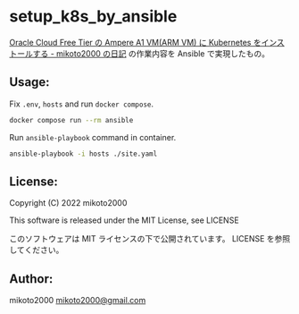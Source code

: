 # setup_k8s_by_ansible

[Oracle Cloud Free Tier の Ampere A1 VM(ARM VM) に Kubernetes をインストールする - mikoto2000 の日記](https://mikoto2000.blogspot.com/2022/03/oracle-cloud-free-tier-ampere-a1-vmarm.html) の作業内容を Ansible で実現したもの。

## Usage:

Fix `.env`, `hosts` and run `docker compose`.

```sh
docker compose run --rm ansible
```

Run `ansible-playbook` command in container.

```sh
ansible-playbook -i hosts ./site.yaml
```

## License:

Copyright (C) 2022 mikoto2000

This software is released under the MIT License, see LICENSE

このソフトウェアは MIT ライセンスの下で公開されています。 LICENSE を参照してください。


## Author:

mikoto2000 <mikoto2000@gmail.com>

